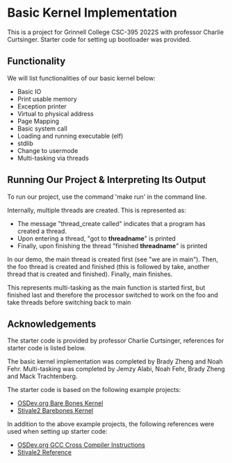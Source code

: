 # Basic Kernel Implementation
This is a project for Grinnell College CSC-395 2022S with professor Charlie Curtsinger. Starter code for setting up bootloader was provided.

## Functionality
We will list functionalities of our basic kernel below:
* Basic IO
* Print usable memory
* Exception printer
* Virtual to physical address
* Page Mapping
* Basic system call
* Loading and running executable (elf)
* stdlib
* Change to usermode
* Multi-tasking via threads

## Running Our Project & Interpreting Its Output

To run our project, use the command 'make run' in the command line.

Internally, multiple threads are created. This is represented as:
* The message "thread_create called" indicates that a program has created a thread. 
* Upon entering a thread, "got to __threadname__" is printed
* Finally, upon finishing the thread "finished __threadname__" is printed

In our demo, the main thread is created first (see "we are in main"). Then, the foo thread is created and finished (this is followed by take, another thread that is created and finished). Finally, main finishes.

This represents multi-tasking as the main function is started first, but finished last and therefore the processor switched to work on the foo and take threads before switching back to main

## Acknowledgements
The starter code is provided by professor Charlie Curtsinger, references for starter code is listed below.

The basic kernel implementation was completed by Brady Zheng and Noah Fehr. Multi-tasking was completed by Jemzy Alabi, Noah Fehr, Brady Zheng and Mack Trachtenberg.

The starter code is based on the following example projects:
- [OSDev.org Bare Bones Kernel](https://wiki.osdev.org/Bare_bones)
- [Stivale2 Barebones Kernel](https://github.com/stivale/stivale2-barebones)

In addition to the above example projects, the following references were used when setting up starter code:
- [OSDev.org GCC Cross Compiler Instructions](https://wiki.osdev.org/GCC_Cross-Compiler)
- [Stivale2 Reference](https://github.com/stivale/stivale/blob/master/STIVALE2.md)
